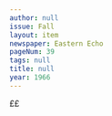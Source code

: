 ```yaml
---
author: null
issue: Fall
layout: item
newspaper: Eastern Echo
pageNum: 39
tags: null
title: null
year: 1966
---
```


££